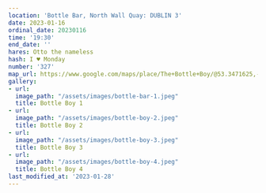 ```yaml
---
location: 'Bottle Bar, North Wall Quay: DUBLIN 3'
date: 2023-01-16
ordinal_date: 20230116
time: '19:30'
end_date: ''
hares: Otto the nameless
hash: I ♥ Monday
number: '327'
map_url: https://www.google.com/maps/place/The+Bottle+Boy/@53.3471625,-6.235003,17z/data=!3m1!4b1!4m5!3m4!1s0x48670ff4631274df:0xe33435dea0b13c89!8m2!3d53.3471625!4d-6.2324281
gallery:
- url: 
  image_path: "/assets/images/bottle-bar-1.jpeg"
  title: Bottle Boy 1
- url: 
  image_path: "/assets/images/bottle-boy-2.jpeg"
  title: Bottle Boy 2
- url: 
  image_path: "/assets/images/bottle-boy-3.jpeg"
  title: Bottle Boy 3
- url: 
  image_path: "/assets/images/bottle-boy-4.jpeg"
  title: Bottle Boy 4
last_modified_at: '2023-01-28'
---
```


